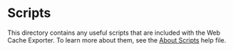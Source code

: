 # Scripts

This directory contains any useful scripts that are included with the Web Cache Exporter. To learn more about them, see the [About Scripts](About%20Scripts.txt) help file.

